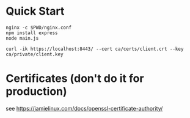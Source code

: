 # Quick Start

```
nginx -c $PWD/nginx.conf
npm install express
node main.js

curl -ik https://localhost:8443/ --cert ca/certs/client.crt --key ca/private/client.key
```


# Certificates (don't do it for production)

see https://jamielinux.com/docs/openssl-certificate-authority/


